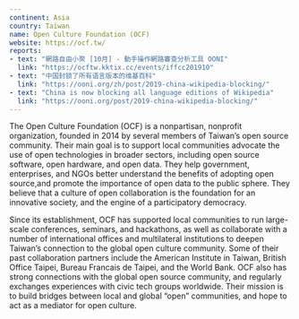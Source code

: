 ```yaml
---
continent: Asia
country: Taiwan
name: Open Culture Foundation (OCF)
website: https://ocf.tw/
reports:
- text: "網路自由小聚 [10月] - 動手操作網路審查分析工具 OONI"
  link: "https://ocftw.kktix.cc/events/iffcc201910"
- text: "中国封锁了所有语言版本的维基百科"
  link: "https://ooni.org/zh/post/2019-china-wikipedia-blocking/"
- text: "China is now blocking all language editions of Wikipedia"
  link: "https://ooni.org/post/2019-china-wikipedia-blocking/"
---
```


The Open Culture Foundation (OCF) is a nonpartisan, nonprofit organization, founded in 2014 by several members of Taiwan’s open source community. Their main goal is to support local communities advocate the use of open technologies in broader sectors, including open source software, open hardware, and open data. They help government, enterprises, and NGOs better understand the benefits of adopting open source,and promote the importance of open data to the public sphere. They believe that a culture of open collaboration is the foundation for an innovative society, and the engine of a participatory democracy.

Since its establishment, OCF has supported local communities to run large-scale conferences, seminars, and hackathons, as well as collaborate with a number of international offices and multilateral institutions to deepen Taiwan’s connection to the global open culture community. Some of their past collaboration partners include the American Institute in Taiwan, British Office Taipei, Bureau Francais de Taipei, and the World Bank. OCF also has strong connections with the global open source community, and regularly exchanges experiences with civic tech groups worldwide. Their mission is to build bridges between local and global “open” communities, and hope to act as a mediator for open culture.
